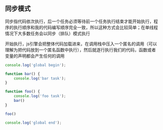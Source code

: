 ## 同步模式
同步指代码依次执行，后一个任务必须等待前一个任务执行结束才能开始执行，程序的执行顺序和我的代码编写顺序完全一致，所以这种方式会比较简单；在单线程情况下大多数任务会以同步（排队）模式执行

开始执行，js引擎会把整体代码加载进来，在调用栈中压入一个匿名的调用（可以理解为把代码放到一个匿名函数中执行），然后就逐行执行我们的代码，函数或者变量的声明都会产生任何的调用
```javascript
console.log('global begin');

function bar() {
    console.log('bar task');
}

function foo() {
    console.log('foo task');
    bar()
}

foo()

console.log('global end');
```